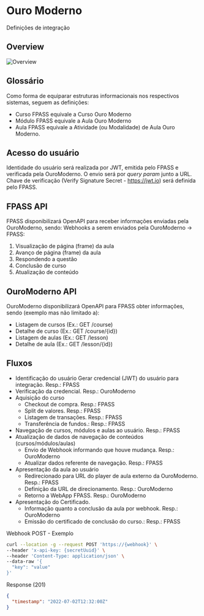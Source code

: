 # Ouro Moderno
Definições de integração

## Overview
![Overview](https://www.plantuml.com/plantuml/png/rLPHRzis47xNhpYeGE40Y-susR8PorQZMDSCpH8qpWeCVJcB5vkDH6haqOdd-SSKUoZs0_QoL_-naPAjoOcy14YnO81XaBhlkpj-7odnkMKqxB8qOiafGNpYZ8PZBSWe7KSHEjRAPICoKMGlfShHO0R7U3smYPJ7P2sEwJMfCKzWhzlrX8IrWVY5LaoAtwbZL1vXOa0B0v59jKASMxVyOAG6j7xiqu_qDRmy7PoTmPFH_ZD11mUVHxuQoqJcg1ZUqcYGvm7-CaTho-a6Od1wL8Nz-2PxelLbdHxc4Ia1ld9HlRvqUB9tqElkFzlQH02liDjRgO7yawfOD3RQvV0ZJccCou_BttKK983TR-fhwyCWyVesn-fa40I9CrRRUq7HfMZ_hI0Wv6Rv1-GfpZn8O46vWn4Wq4gbkWH3GXfAf5QOaMAz4zKeFiDjxVhmvWOdKfe9z9JCPhq9SsxxdSvStyonw7px_eeFv_vlyTGGEwFEJNeuhuQBfpoXZ0ulGhwetaDJOzwlFln4Hbx8f2Qp8K6A9QRG-k7jS2SgivVQDAziK94zLli0e2utUbCFbRpDihnJvonJ-IigeQ5Q6RH-SMHcK1pEdR3DrbliEyjEwBlQ-vFi2ezsff9xQYEjmz1AjRvy-M4i5KBhmhT1bUlbmVjwT_TMYjEJis5fj97Z2KVp222cAIa-4d4VulcO51ba4kTEYaNyMHKVpd8AY3JiFjMUIhegeuQiTYQXLO8oVXIuzUWclOonpCWoPda8zBgztcxN_mw6Uxt-_XVzRlVdE5e4QI4qlF8TNWs7f_122u9UTwz9jmRX1bDKou-Fh9YYQtweOZcQVmhdXgPIE_kwngymZwht6xAvLeB2aK7m9yMotx3_XTONscHjKvItr4uCUN2Zw06uLV8GR10y_NH25p21Z1uHLkbdXKnIgrTe9qKvFNfF2OVf8YuXgEmLcMs0nQTnpyDLaZfR-ypzZwnB_CpI0smO6nGXKxVzrPVt4jL7w-__uXgs_4je2wr2kqxuJdUGvLGAdxh3P7dzul7IDRteJqPSt092ac31EkK6QJqEnsqiBHkzWTtsUIdOdbvtj0y3hdzPwdcW5QpTUPYtHJR5RPUB06kqTJszmrhu3SgZvWUO15LvveTXKzpRzRgdpP9krwFmkhXMtxewV7_ZFUSVrhCMpEV-psNftm00)

## Glossário
Como forma de equiparar estruturas informacionais nos respectivos sistemas, seguem as definições:
- Curso FPASS equivale a Curso Ouro Moderno
- Módulo FPASS equivale a Aula Ouro Moderno
- Aula FPASS equivale a Atividade (ou Modalidade) de Aula Ouro Moderno.

## Acesso do usuário
Identidade do usuário será realizada por JWT, emitida pelo FPASS e verificada pela OuroModerno. O envio será por _query param_ junto a URL.
Chave de verificação (Verify Signature Secret - https://jwt.io) será definida pelo FPASS.

## FPASS API

FPASS disponibilizará OpenAPI para receber informações enviadas pela OuroModerno, sendo:
Webhooks a serem enviados pela OuroModerno -> FPASS:
1. Visualização de página (frame) da aula
2. Avanço de página (frame) da aula
3. Respondendo a questão
4. Conclusão de curso
5. Atualização de conteúdo

## OuroModerno API
OuroModerno disponibilizará OpenAPI para FPASS obter informações, sendo (exemplo mas não limitado a):
- Listagem de cursos (Ex.: GET /course)
- Detalhe de curso (Ex.: GET /course/{id})
- Listagem de aulas (Ex.: GET /lesson)
- Detalhe de aula (Ex.: GET /lesson/{id})

## Fluxos
- Identificação do usuário
Gerar credencial (JWT) do usuário para integração. Resp.: FPASS
- Verificação da credencial. Resp.: OuroModerno
- Aquisição do curso
  - Checkout de compra. Resp.: FPASS
  - Split de valores. Resp.: FPASS
  - Listagem de transações. Resp.: FPASS
  - Transferência de fundos.: Resp.: FPASS
- Navegação de cursos, módulos e aulas ao usuário. Resp.: FPASS
- Atualização de dados de navegação de conteúdos (cursos/módulos/aulas)
  - Envio de Webhook informando que houve mudança. Resp.: OuroModerno
  - Atualizar dados referente de navegação. Resp.: FPASS
- Apresentação da aula ao usuário
  - Redirecionado para URL do player de aula externo da OuroModerno. Resp.: FPASS
  - Definição da URL de direcionamento. Resp.: OuroModerno
  - Retorno a WebApp FPASS. Resp.: OuroModerno
- Apresentação do Certificado.
  - Informação quanto a conclusão da aula por webhook. Resp.: OuroModerno
  - Emissão do certificado de conclusão do curso.: Resp.: FPASS

Webhook POST - Exemplo
```sh
curl --location -g --request POST 'https://{webhook}' \
--header 'x-api-key: {secretUuid}' \
--header 'Content-Type: application/json' \
--data-raw '{
  "key": "value"
}'
```

Response (201)
```json
{
  "timestamp": "2022-07-02T12:32:00Z"
}
```